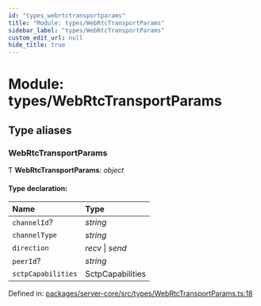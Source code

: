 ```yaml
---
id: "types_webrtctransportparams"
title: "Module: types/WebRtcTransportParams"
sidebar_label: "types/WebRtcTransportParams"
custom_edit_url: null
hide_title: true
---
```


# Module: types/WebRtcTransportParams

## Type aliases

### WebRtcTransportParams

Ƭ **WebRtcTransportParams**: *object*

#### Type declaration:

Name | Type |
:------ | :------ |
`channelId`? | *string* |
`channelType` | *string* |
`direction` | *recv* \| *send* |
`peerId`? | *string* |
`sctpCapabilities` | SctpCapabilities |

Defined in: [packages/server-core/src/types/WebRtcTransportParams.ts:18](https://github.com/xr3ngine/xr3ngine/blob/673ad6a5f/packages/server-core/src/types/WebRtcTransportParams.ts#L18)
